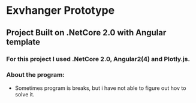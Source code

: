 # Exvhanger Prototype
## Project Built on .NetCore 2.0 with Angular template

### For this project I used .NetCore 2.0, Angular2(4) and Plotly.js.

### About the program:
- Sometimes program is breaks, but i have not able to figure out hov to solve it.

